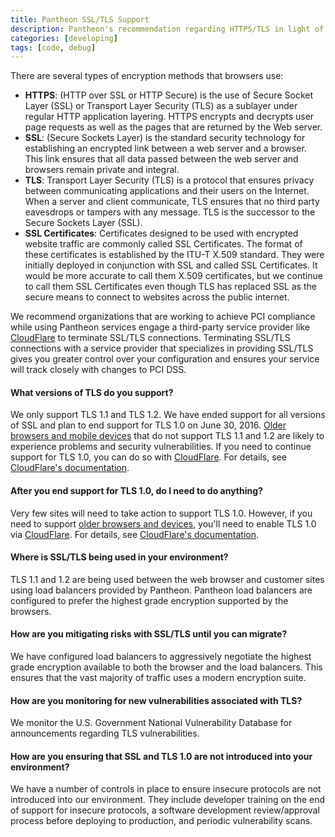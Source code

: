 ```yaml
---
title: Pantheon SSL/TLS Support
description: Pantheon's recommendation regarding HTTPS/TLS in light of PCI DSS v3.1.
categories: [developing]
tags: [code, debug]
---
```

There are several types of encryption methods that browsers use:

- **HTTPS**: (HTTP over SSL or HTTP Secure) is the use of Secure Socket Layer (SSL) or Transport Layer Security (TLS) as a sublayer under regular HTTP application layering. HTTPS encrypts and decrypts user page requests as well as the pages that are returned by the Web server.
- **SSL**: (Secure Sockets Layer) is the standard security technology for establishing an encrypted link between a web server and a browser. This link ensures that all data passed between the web server and browsers remain private and integral.
- **TLS**: Transport Layer Security (TLS) is a protocol that ensures privacy between communicating applications and their users on the Internet. When a server and client communicate, TLS ensures that no third party eavesdrops or tampers with any message. TLS is the successor to the Secure Sockets Layer (SSL).
- **SSL Certificates**: Certificates designed to be used with encrypted website traffic are commonly called SSL Certificates.  The format of these certificates is established by the ITU-T X.509 standard.  They were initially deployed in conjunction with SSL and called SSL Certificates. It would be more accurate to call them X.509 certificates, but we continue to call them SSL Certificates even though TLS has replaced SSL as the secure means to connect to websites across the public internet.

We recommend organizations that are working to achieve PCI compliance while using Pantheon services engage a third-party service provider like [CloudFlare](https://www.cloudflare.com/) to terminate SSL/TLS connections.  Terminating SSL/TLS connections with a service provider that specializes in providing SSL/TLS gives you greater control over your configuration and ensures your service will track closely with changes to PCI DSS.

#### What versions of TLS do you support?
We only support TLS 1.1 and TLS 1.2. We have ended support for all versions of SSL and plan to end support for TLS 1.0 on June 30, 2016. [Older browsers and mobile devices](https://en.wikipedia.org/wiki/Transport_Layer_Security#Web_browsers) that do not support TLS 1.1 and 1.2 are likely to experience problems and security vulnerabilities. If you need to continue support for TLS 1.0, you can do so with [CloudFlare](https://pantheon.io/docs/cloudflare/). For details, see [CloudFlare's documentation](https://support.cloudflare.com/hc/en-us/articles/205043158-PCI-3-1-and-TLS-1-2).

#### After you end support for TLS 1.0, do I need to do anything?
Very few sites will need to take action to support TLS 1.0. However, if you need to support [older browsers and devices](https://en.wikipedia.org/wiki/Template:TLS/SSL_support_history_of_web_browsers), you'll need to enable TLS 1.0 via [CloudFlare](https://pantheon.io/docs/cloudflare/). For details, see [CloudFlare's documentation](https://support.cloudflare.com/hc/en-us/articles/205043158-PCI-3-1-and-TLS-1-2).


#### Where is SSL/TLS being used in your environment?  
TLS 1.1 and 1.2 are being used between the web browser and customer sites using load balancers provided by Pantheon. Pantheon load balancers are configured to prefer the highest grade encryption supported by the browsers.

#### How are you mitigating risks with SSL/TLS until you can migrate?  
We have configured load balancers to aggressively negotiate the highest grade encryption available to both the browser and the load balancers. This ensures that the vast majority of traffic uses a modern encryption suite.

#### How are you monitoring for new vulnerabilities associated with TLS?
We monitor the U.S. Government National Vulnerability Database for announcements regarding TLS vulnerabilities.

#### How are you ensuring that SSL and TLS 1.0 are not introduced into your environment?  
We have a number of controls in place to ensure insecure protocols are not introduced into our environment.  They include developer training on the end of support for insecure protocols, a software development review/approval process before deploying to production, and periodic vulnerability scans.
